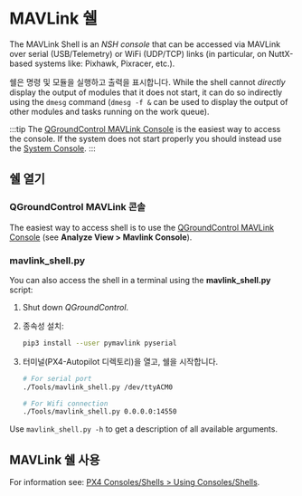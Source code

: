 # MAVLink 쉘

The MAVLink Shell is an _NSH console_ that can be accessed via MAVLink over serial (USB/Telemetry) or WiFi (UDP/TCP) links (in particular, on NuttX-based systems like: Pixhawk, Pixracer, etc.).

쉘은 명령 및 모듈을 실행하고 출력을 표시합니다.
While the shell cannot _directly_ display the output of modules that it does not start, it can do so indirectly using the `dmesg` command (`dmesg -f &` can be used to display the output of other modules and tasks running on the work queue).

:::tip
The [QGroundControl MAVLink Console](#qgroundcontrol) is the easiest way to access the console.
If the system does not start properly you should instead use the [System Console](../debug/system_console.md).
:::

## 쉘 열기

<a id="qgroundcontrol"></a>

### QGroundControl MAVLink 콘솔

The easiest way to access shell is to use the [QGroundControl MAVLink Console](https://docs.qgroundcontrol.com/master/en/qgc-user-guide/analyze_view/mavlink_console.html) (see **Analyze View > Mavlink Console**).

### mavlink_shell.py

You can also access the shell in a terminal using the **mavlink_shell.py** script:

1. Shut down _QGroundControl_.

2. 종속성 설치:

   ```sh
   pip3 install --user pymavlink pyserial
   ```

3. 터미널(PX4-Autopilot 디렉토리)을 열고, 쉘을 시작합니다.

   ```sh
   # For serial port
   ./Tools/mavlink_shell.py /dev/ttyACM0
   ```

   ```sh
   # For Wifi connection
   ./Tools/mavlink_shell.py 0.0.0.0:14550
   ```

Use `mavlink_shell.py -h` to get a description of all available arguments.

## MAVLink 쉘 사용

For information see: [PX4 Consoles/Shells > Using Consoles/Shells](../debug/consoles.md#using_the_console).
